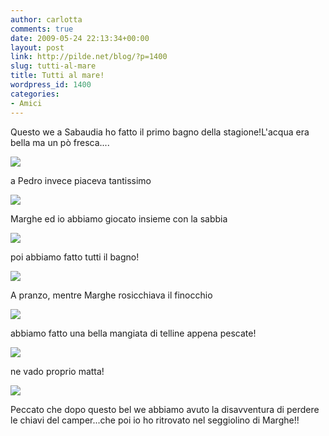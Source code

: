 ```yaml
---
author: carlotta
comments: true
date: 2009-05-24 22:13:34+00:00
layout: post
link: http://pilde.net/blog/?p=1400
slug: tutti-al-mare
title: Tutti al mare!
wordpress_id: 1400
categories:
- Amici
---
```


Questo we a Sabaudia ho fatto il primo bagno della stagione!L'acqua era bella ma un pò fresca....

![](http://pilde.net/blog/wp-content/uploads/2009/05/acqua_fredda.jpg)

a Pedro invece piaceva tantissimo

[![](http://pilde.net/blog/wp-content/uploads/2009/05/bruno.jpg)](http://None)

Marghe ed io abbiamo giocato insieme con la sabbia

[![](http://pilde.net/blog/wp-content/uploads/2009/05/sabbia.jpg)](http://None)

poi abbiamo fatto tutti il bagno!

![](http://pilde.net/blog/wp-content/uploads/2009/05/tutti.jpg)

A pranzo, mentre Marghe rosicchiava il finocchio

[![](http://pilde.net/blog/wp-content/uploads/2009/05/finocchio.jpg)](http://None)

abbiamo fatto una bella mangiata di telline appena pescate!

[![](http://pilde.net/blog/wp-content/uploads/2009/05/telline.jpg)](http://None)

ne vado proprio matta!

![](http://pilde.net/blog/wp-content/uploads/2009/05/telline_mati.jpg)

Peccato che dopo questo bel we abbiamo avuto la disavventura di perdere le chiavi del camper...che poi io ho ritrovato nel seggiolino di Marghe!!
